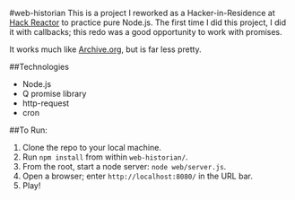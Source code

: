 #web-historian
This is a project I reworked as a Hacker-in-Residence at [Hack Reactor](www.hackreactor.com) to practice pure Node.js. The first time I did this project, I did it with callbacks; this redo was a good opportunity to work with promises.

It works much like [Archive.org](www.archive.org), but is far less pretty.

##Technologies
- Node.js
- Q promise library
- http-request
- cron

##To Run:

1. Clone the repo to your local machine.
2. Run `npm install` from within `web-historian/`.
3. From the root, start a node server: `node web/server.js`.
4. Open a browser; enter `http://localhost:8080/` in the URL bar.
5. Play!
